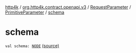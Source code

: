[http4k](../../../index.md) / [org.http4k.contract.openapi.v3](../../index.md) / [RequestParameter](../index.md) / [PrimitiveParameter](index.md) / [schema](./schema.md)

# schema

`val schema: `[`NODE`](index.md#NODE) [(source)](https://github.com/http4k/http4k/blob/master/http4k-contract/src/main/kotlin/org/http4k/contract/openapi/v3/model.kt#L119)